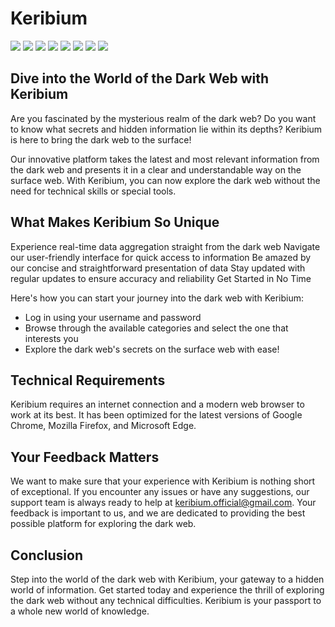 
# Keribium

![](https://img.shields.io/badge/Python-3776AB?style=for-the-badge&logo=python&logoColor=white)
![](https://img.shields.io/badge/Django-092E20?style=for-the-badge&logo=django&logoColor=white)
![](https://img.shields.io/badge/PostgreSQL-316192?style=for-the-badge&logo=postgresql&logoColor=white)
![](https://img.shields.io/badge/SQLite-07405E?style=for-the-badge&logo=sqlite&logoColor=white)
![](https://img.shields.io/badge/Docker-2CA5E0?style=for-the-badge&logo=docker&logoColor=white)
![](https://img.shields.io/badge/Maintained%3F-yes-green.svg?style=for-the-badge)
![](https://img.shields.io/github/license/Keribium/keribium.svg?style=for-the-badge)
![](https://img.shields.io/github/issues/Keribium/keribium.svg?style=for-the-badge)

## Dive into the World of the Dark Web with Keribium

Are you fascinated by the mysterious realm of the dark web? Do you want to know what secrets and hidden information lie within its depths? Keribium is here to bring the dark web to the surface!

Our innovative platform takes the latest and most relevant information from the dark web and presents it in a clear and understandable way on the surface web. With Keribium, you can now explore the dark web without the need for technical skills or special tools.

## What Makes Keribium So Unique

Experience real-time data aggregation straight from the dark web
Navigate our user-friendly interface for quick access to information
Be amazed by our concise and straightforward presentation of data
Stay updated with regular updates to ensure accuracy and reliability
Get Started in No Time

Here's how you can start your journey into the dark web with Keribium:

- Log in using your username and password
- Browse through the available categories and select the one that interests you
- Explore the dark web's secrets on the surface web with ease!

## Technical Requirements

Keribium requires an internet connection and a modern web browser to work at its best. It has been optimized for the latest versions of Google Chrome, Mozilla Firefox, and Microsoft Edge.

## Your Feedback Matters

We want to make sure that your experience with Keribium is nothing short of exceptional. If you encounter any issues or have any suggestions, our support team is always ready to help at keribium.official@gmail.com. Your feedback is important to us, and we are dedicated to providing the best possible platform for exploring the dark web.

## Conclusion

Step into the world of the dark web with Keribium, your gateway to a hidden world of information. Get started today and experience the thrill of exploring the dark web without any technical difficulties. Keribium is your passport to a whole new world of knowledge.
